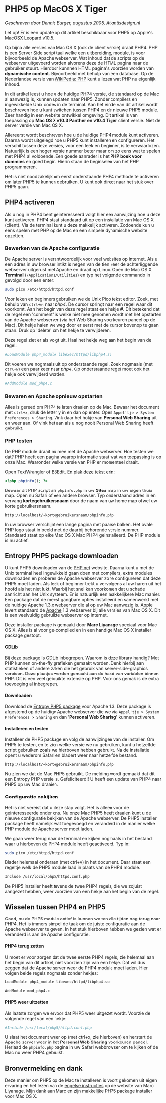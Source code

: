 # PHP5 op MacOS X Tiger

*Geschreven door Dennis Burger, augustus 2005, Atlantisdesign.nl*

Let op! Er is een update op dit artikel beschikbaar voor PHP5 op Apple's [MacOSX Leopard v10.5](http://www.atlantisdesign.nl/artikel/php5-op-macosx-leopard).

Op bijna alle versies van Mac OS X (ook de client versie) draait PHP4. PHP is een Server Side script taal welke een uitbereiding, module, is voor bijvoorbeeld de Apache webserver. Wat inhoud dat de scripts op de webserver uitgevoerd worden alvorens deze de HTML pagina naar de gebruiker stuurt. Hierdoor kunnnen HTML pagina's voorzien worden van **dynamische content**. Bijvoorbeeld met behulp van een database. Op de Nederlandse versie van [WikiPedia: PHP](http://nl.wikipedia.org/wiki/Php) kunt u lezen wat PHP nu eigenlijk inhoud.

In dit artikel leest u hoe u de huidige PHP4 versie, die standaard op de Mac al aanwezig is, kunnen updaten naar PHP5. Zonder compilers en ingewikkelde Unix codes in de terminal. Aan het einde van dit artikel wordt beschreven hoe u kunt switchen tussen PHP4 en de nieuwe PHP5 module. Zeer handig in een website ontwikkel omgeving. Dit artikel is van toepassing op **Mac OS X v10.3 Panther en v10.4 Tiger** client versie. Niet de server versie van Mac OS X.

Allereerst wordt beschreven hoe u de huidige PHP4 module kunt activeren. Daarna wordt uitgelegd hoe u PHP5 kunt installeren en configureren. Het verschil tussen deze versies, voor een leek en beginner, is te verwaarlozen. Natuurlijk is een hoger versie nummer beter maar om zo eens wat te spelen met PHP4 al voldoende. Een goede aanrader is het **PHP boek voor dummies** en goed begin. Hierin staan de beginselen van het PHP programmeren.

Het is niet noodzakelijk om eerst onderstaande PHP4 methode te activeren om later PHP5 te kunnen gebruiken. U kunt ook direct naar het stuk over PHP5 gaan.

## PHP4 activeren

Als u nog in PHP4 bent geinteresseerd volgt hier een aanwijzing hoe u deze kunt activeren. PHP4 staat standaard uit op een installatie van Mac OS X (client). Via de terminal kunt u deze makkelijk activeren. Zodoende kun u eens spelen met PHP op de Mac en een simpele dynamische website opzetten.

### Bewerken van de Apache configuratie

De Apache server is verantwoordelijk voor veel websites op internet. Als u een adres in uw browser intikt is negen van de tien keer de achterliggende webserver uitgerust met Apache en draait op Linux. Open de Mac OS X **Terminal** (`/Applications/Utilities`) en typ het volgende commando in gevolgd door een enter:

```bash
sudo pico /etc/httpd/httpd.conf
```

Voor leken en beginners gebruiken we de Unix Pico tekst editor. Zoek, met behulp van `ctrl+w`, naar *php4*. De cursor springt naar een regel waar dit voorkomt. Aan het begin van deze regel staat een hekje **#**. Dit betekend dat de regel een 'comment' is welke niet mee genomen wordt met het opstarten van de Apache webserver (via het Web Sharing voorkeuren paneel op de Mac). Dit hekje halen we weg door er eerst met de cursor bovenop te gaan staan. Druk op 'delete' om het hekje te verwijderen.

Deze regel ziet er als volgt uit. Haal het hekje weg aan het begin van de regel:

```bash
#LoadModule php4_module libexec/httpd/libphp4.so
```

Dit voeren we nogmaals uit op onderstaande regel. Zoek nogmaals (met `ctrl+w`) een paar keer naar *php4*. Op onderstaande regel moet ook het hekje ook verwijderd worden.

```bash
#AddModule mod_php4.c
```

### Bewaren en Apache opnieuw opstarten

Alles is gereed om PHP4 te laten draaien op de Mac. Bewaar het document met `ctrl+x`, druk de letter y in en dan op enter. Open `Appel'tje > System Preferences > Sharing`. Vink daar het hokje van **Personal Web Sharing** uit en weer aan. Of vink het aan als u nog nooit Personal Web Sharing heeft gebruikt.

### PHP testen

De PHP module draait nu mee met de Apache webserver. Hoe testen we dat? PHP heeft een pagina waarop informatie staat wat van toepassing is op onze Mac. Waaronder welke versie van PHP er momenteel draait.

Open TextWrangler of BBEdit. [En plak deze tekst erin](http://www.atlantisdesign.nl/public/phpinfo.txt):

```php
<?php phpinfo(); ?>
```

Bewaar dit PHP script als `phpinfo.php` in uw **Sites** map in uw eigen thuis map. Open nu Safari of een andere browser. Typ onderstaand adres in en vervang **kortegebruikersnaam** door de naam van uw home map ofwel uw korte gebruikersnaam.

	http://localhost/~kortegebruikersnaam/phpinfo.php

In uw browser verschijnt een lange pagina met paarse balken. Het ovale PHP logo staat in beeld met de daarbij behorende versie nummer. Standaard staat op elke Mac OS X Mac PHP4 geinstalleerd. De PHP module is nu actief.

## Entropy PHP5 package downloaden

U kunt PHP5 downloaden van de [PHP.net](http://www.php.net/) website. Daarna kunt u met de Unix terminal heel ingewikkeld gaan doen met compilers, extra modules downloaden en proberen de Apache webserver zo te configureren dat deze PHP5 moet laden. Als leek of beginner trekt u vervolgens al uw haren uit het hoofd als het niet lukt. Waarbij het snel kan voorkomen dat u schade aanricht aan het Unix systeem. Er is natuurlijk een makkelijkere Mac manier. Een package dat de meest gangbare opties installeerd en samenwerkt met de huidige Apache 1.3.x webserver die al op uw Mac aanwezig is. Apple levert standaard de [Apache](http://www.apache.org/) 1.3 webserver bij alle versies van Mac OS X. Dit is een veelvuldig gebruikte webserver op internet.

Deze installer package is gemaakt door **Marc Liyanage** speciaal voor Mac OS X. Alles is al voor ge-compiled en in een handige Mac OS X installer package gestopt.

#### GDLib

Bij deze package is GDLib inbegrepen. Waarom is deze library handig? Met PHP kunnen on-the-fly grafieken gemaakt worden. Denk hierbij aan statistieken of andere zaken die het gebruik van server-side-graphics vereisen. Deze plaatjes worden gemaakt aan de hand van variablen binnen PHP. Dit is een veel gebruikte extensie op PHP. Voor ons gemak is de extra toevoeging al inbegrepen.

#### Downloaden

Download de [Entropy PHP5 package](http://www.entropy.ch/software/macosx/php/#install) voor Apache 1.3. Deze package is afgestemd op de huidige Apache webserver die we via `Appel'tje > System Preferences > Sharing` en dan '**Personal Web Sharing**' kunnen activeren.

#### Installeren en testen

Installeer de PHP5 package en volg de aanwijzingen van de installer. Om PHP5 te testen, en te zien welke versie we nu gebruiken, kunt u hetzelfde script gebruiken zoals we hierboven hebben gebruikt. Na de installatie opent u wederom Safari en bladert weer naar hetzelfde bestand.

	http://localhost/~kortegebruikersnaam/phpinfo.php

Nu zien we dat de Mac PHP5 gebruikt. De melding wordt gemaakt dat dit een Entropy PHP versie is. Gefeliciteerd!! U heeft een update van PHP4 naar PHP5 op uw Mac draaien.

### Configuratie nakijken

Het is niet vereist dat u deze stap volgt. Het is alleen voor de geinteresseerde onder ons. Nu onze Mac PHP5 heeft draaien kunt u de nieuwe configuratie bekijken van de Apache webserver. De PHP5 installer package heeft namelijk wat toegevoegd en veranderd in de manier welke PHP module de Apache server moet laden.

We gaan weer terug naar de terminal en kijken nogmaals in het bestand waar u hierboven de PHP4 module heeft geactiveerd. Typ in:

```bash
sudo pico /etc/httpd/httpd.conf
```

Blader helemaal onderaan (met ctrl+v) in het document. Daar staat een regeltje welk de PHP5 module laad in plaats van de PHP4 module.

```bash
Include /usr/local/php5/httpd.conf.php
```

De PHP5 installer heeft tevens de twee PHP4 regels, die we zojuist aangezet hebben, weer voorzien van een hekje aan het begin van de regel.

## Wisselen tussen PHP4 en PHP5

Goed, nu de PHP5 module actief is kunnen we ten alle tijden nog terug naar PHP4. Het is immers simpel de taak om de juiste configuratie aan de Apache webserver te geven. In het stuk hierboven hebben we gezien wat er veranderd is aan de Apache configuratie.

#### PHP4 terug zetten

U moet er voor zorgen dat de twee eerste PHP4 regels, zie helemaal aan het begin van dit artikel, niet voorzien zijn van een hekje. Dat wil dus zeggen dat de Apache server weer de PHP4 module moet laden. Hier volgen beide regels nogmaals zonder hekjes:

```bash
LoadModule php4_module libexec/httpd/libphp4.so
```

```bash
AddModule mod_php4.c
```

#### PHP5 weer uitzetten

Als laatste zorgen we ervoor dat PHP5 weer uitgezet wordt. Voorzie de volgende regel van een hekje:

```php
#Include /usr/local/php5/httpd.conf.php
```

U slaat het document weer op (met ctrl+x, zie hierboven) en herstart de Apache server weer in het **Personal Web Sharing** voorkeuren paneel. Herlaad de `phpinfo.php` pagina in uw Safari webbrowser om te kijken of de Mac nu weer PHP4 gebruikt.

## Bronvermelding en dank

Deze manier om PHP5 op de Mac te installeren is voort gekomen uit eigen ervaring en het lezen van de [engelse instructies](http://www.entropy.ch/software/macosx/php/#install) op de website van Marc Liyanage. Mijn dank aan Marc en zijn makkelijke PHP5 package installer voor Mac OS X.